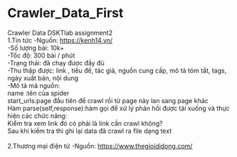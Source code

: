 # Crawler_Data_First <br/>
Crawler Data DSKTlab assignment2 <br/>
1.Tin tức -Nguồn: https://kenh14.vn/<br/>
-Số lượng bài: 10k+<br/>
-Tốc độ: 300 bài / phút<br/>
-Trạng thái: đã chạy được đầy đủ <br/>
-Thu thập được: link , tiêu đề, tác giả, nguồn cung cấp, mô tả tóm tắt, tags, ngày xuất bản, nội dung<br/>
-Mô tả mã nguồn:<br/>
name :tên của spider<br/>
start_urls:page đầu tiên để crawl rồi từ page này lan sang page khác<br/>
Hàm parse(self,response):hàm gọi để xử lý phản hồi được tải xuống và thực hiện các chức năng:<br/>
  Kiểm tra xem link đó có phải là link cần crawl không?<br/>
  Sau khi kiểm tra thì ghi lại data đã crawl ra file dạng text<br/>
<br/>
2.Thương mại điện tử -Nguồn: https://www.thegioididong.com/ <br/>
